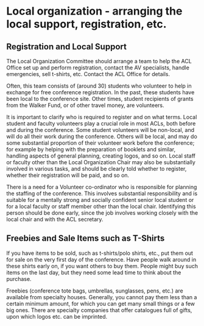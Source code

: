# Local organization - arranging the local support, registration, etc.

## Registration and Local Support

The Local Organization Committee should arrange a team to help the ACL Office set up and perform registration, contact the AV specialists, handle emergencies, sell t-shirts, etc.
Contact the ACL Office for details.

Often, this team consists of (around 30) students who volunteer to help in exchange for free conference registration.
In the past, these students have been local to the conference site.
Other times, student recipients of grants from the Walker Fund, or of other travel money, are volunteers.

It is important to clarify who is required to register and on what terms.
Local student and faculty volunteers play a crucial role in most ACLs, both before and during the conference.
Some student volunteers will be non-local, and will do all their work during the conference.
Others will be local, and may do some substantial proportion of their volunteer work before the conference; for example by helping with the preparation of booklets and similar, handling aspects of general planning, creating logos, and so on.
Local staff or faculty other than the Local Organization Chair may also be substantially involved in various tasks, and should be clearly told whether to register, whether their registration will be paid, and so on.

There is a need for a Volunteer co-ordinator who is responsible for planning the staffing of the conference.
This involves substantial responsibility and is suitable for a mentally strong and socially confident senior local student or for a local faculty or staff member other than the local chair.
Identifying this person should be done early, since the job involves working closely with the local chair and with the ACL secretary.

## Freebies and Sale Items such as T-Shirts

If you have items to be sold, such as t-shirts/polo shirts, etc., put them out for sale on the very first day of the conference.
Have people walk around in these shirts early on, if you want others to buy them.
People might buy such items on the last day, but they need some lead time to think about the purchase.

Freebies (conference tote bags, umbrellas, sunglasses, pens, etc.) are available from specialty houses.
Generally, you cannot pay them less than a certain minimum amount, for which you can get many small things or a few big ones.
There are specialty companies that offer catalogues full of gifts, upon which logos etc. can be imprinted.

